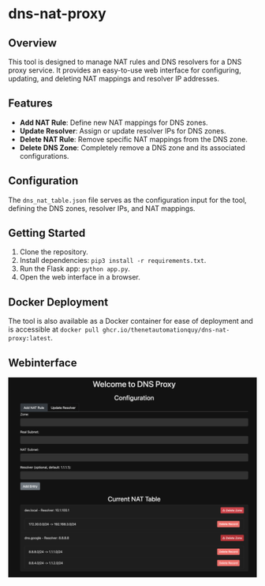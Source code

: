 # dns-nat-proxy

## Overview

This tool is designed to manage NAT rules and DNS resolvers for a DNS proxy service. It provides an easy-to-use web interface for configuring, updating, and deleting NAT mappings and resolver IP addresses.

## Features

- **Add NAT Rule**: Define new NAT mappings for DNS zones.
- **Update Resolver**: Assign or update resolver IPs for DNS zones.
- **Delete NAT Rule**: Remove specific NAT mappings from the DNS zone.
- **Delete DNS Zone**: Completely remove a DNS zone and its associated configurations.

## Configuration

The `dns_nat_table.json` file serves as the  configuration input for the tool, defining the DNS zones, resolver IPs, and NAT mappings.

## Getting Started

1. Clone the repository.
2. Install dependencies: `pip3 install -r requirements.txt`.
3. Run the Flask app: `python app.py`.
4. Open the web interface in a browser.

## Docker Deployment

The tool is also available as a Docker container for ease of deployment and is accessible at `docker pull ghcr.io/thenetautomationquy/dns-nat-proxy:latest`.

## Webinterface

![Alt text](webinterface.png?raw=true "Title")